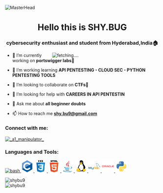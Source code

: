 ![MasterHead](https://star-name-registry.com/modules/starconstpg/views/img/new/aquarius-cover.jpg)
<h1 align="center">Hello this is SHY.BUG</h1>
<h3 align="center">cybersecurity enthusiast and student from Hyderabad,India🏠</h3>
<img align="right" width=350 src="https://cdn.dribbble.com/users/1019864/screenshots/3079099/codeloop.gif" alt="fetching...." />

- 🔭 I’m currently working on **portswigger labs🧪**

- 🌱 I’m working learning **API PENTESTING - CLOUD SEC - PYTHON PENTESTING TOOLS**

- 👯 I’m looking to collaborate on **CTFs🚩**

- 🤝 I’m looking for help with **CAREERS IN API PENTESTIN**

- 💬 Ask me about **all beginner doubts**

- 📫 How to reach me **shy.bu9@gmail.com**

<h3 align="left">Connect with me:</h3>
<p align="left">
<p align="left">
<a href="https://instagram.com/_a1_manipulator_" target="blank"><img align="center" src="https://raw.githubusercontent.com/rahuldkjain/github-profile-readme-generator/master/src/images/icons/Social/instagram.svg" alt="_a1_manipulator_" height="30" width="40" /></a>
</p>

<h3 align="left">Languages and Tools:</h3>
<p align="left"> <a href="https://www.gnu.org/software/bash/" target="_blank" rel="noreferrer"> <img src="https://www.vectorlogo.zone/logos/gnu_bash/gnu_bash-icon.svg" alt="bash" width="40" height="40"/> </a> <a href="https://www.cprogramming.com/" target="_blank" rel="noreferrer"> <img src="https://raw.githubusercontent.com/devicons/devicon/master/icons/c/c-original.svg" alt="c" width="40" height="40"/> </a> <a href="https://www.w3schools.com/css/" target="_blank" rel="noreferrer"> <img src="https://raw.githubusercontent.com/devicons/devicon/master/icons/css3/css3-original-wordmark.svg" alt="css3" width="40" height="40"/> </a> <a href="https://www.w3.org/html/" target="_blank" rel="noreferrer"> <img src="https://raw.githubusercontent.com/devicons/devicon/master/icons/html5/html5-original-wordmark.svg" alt="html5" width="40" height="40"/> </a> <a href="https://www.java.com" target="_blank" rel="noreferrer"> <img src="https://raw.githubusercontent.com/devicons/devicon/master/icons/java/java-original.svg" alt="java" width="40" height="40"/> </a> <a href="https://www.linux.org/" target="_blank" rel="noreferrer"> <img src="https://raw.githubusercontent.com/devicons/devicon/master/icons/linux/linux-original.svg" alt="linux" width="40" height="40"/> </a> <a href="https://www.mysql.com/" target="_blank" rel="noreferrer"> <img src="https://raw.githubusercontent.com/devicons/devicon/master/icons/mysql/mysql-original-wordmark.svg" alt="mysql" width="40" height="40"/> </a> <a href="https://www.oracle.com/" target="_blank" rel="noreferrer"> <img src="https://raw.githubusercontent.com/devicons/devicon/master/icons/oracle/oracle-original.svg" alt="oracle" width="40" height="40"/> </a> <a href="https://www.python.org" target="_blank" rel="noreferrer"> <img src="https://raw.githubusercontent.com/devicons/devicon/master/icons/python/python-original.svg" alt="python" width="40" height="40"/> </a> </p>

<p><img align="left" width=300 src="https://github-readme-stats.vercel.app/api/top-langs?username=shybu9&show_icons=true&locale=en&layout=compact" alt="shybu9" /></p>

<p>&nbsp;<img align="left" width=300 src="https://github-readme-stats.vercel.app/api?username=shybu9&show_icons=true&locale=en" alt="shybu9" /></p>

